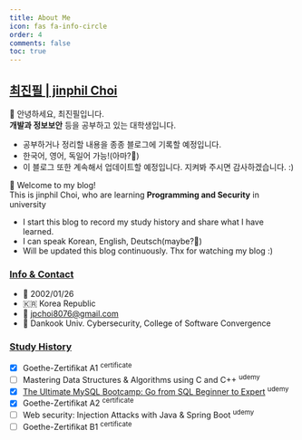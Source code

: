 ```yaml
---
title: About Me
icon: fas fa-info-circle
order: 4
comments: false
toc: true
---
```


## [**최진필 | jinphil Choi**](https://github.com/jinjehr)     

👋 안녕하세요, 최진필입니다.      
**개발과 정보보안** 등을 공부하고 있는 대학생입니다. 

- 공부하거나 정리할 내용을 종종 블로그에 기록할 예정입니다.
- 한국어, 영어, 독일어 가능!(아마?🧐)
- 이 블로그 또한 계속해서 업데이트할 예정입니다. 지켜봐 주시면 감사하겠습니다. :)

👋 Welcome to my blog! <br>
This is jinphil Choi, who are learning **Programming and Security** in university

- I start this blog to record my study history and share what I have learned.
- I can speak Korean, English, Deutsch(maybe?🧐)
- Will be updated this blog continuously. Thx for watching my blog :)

### **<u>Info & Contact</u>**

- 📆 2002/01/26
- 🇰🇷 Korea Republic
- 📨 jpchoi8076@gmail.com
- 🏫 Dankook Univ. Cybersecurity, College of Software Convergence


### **<u>Study History</u>**
- [x] Goethe-Zertifikat A1 <sup>certificate</sup>
- [ ] Mastering Data Structures & Algorithms using C and C++ <sup>udemy</sup>
- [x] [The Ultimate MySQL Bootcamp: Go from SQL Beginner to Expert](https://www.udemy.com/certificate/UC-daf949bb-85ad-4f88-860d-bd0de6027a4b/) <sup>udemy</sup>
- [x] Goethe-Zertifikat A2 <sup>certificate</sup>
- [ ] Web security: Injection Attacks with Java & Spring Boot <sup>udemy</sup>
- [ ] Goethe-Zertifikat B1 <sup>certificate</sup>
